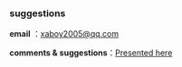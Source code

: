 ### suggestions

**email** ：xaboy2005@qq.com

**comments & suggestions**：[Presented here](https://github.com/xaboy/form-create/issues/new)

